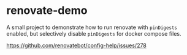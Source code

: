 # renovate-demo

A small project to demonstrate how to run renovate with `pinDigests` enabled, but selectively disable `pinDigests` for docker compose files.

https://github.com/renovatebot/config-help/issues/278
